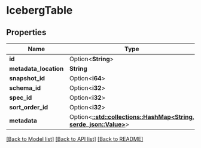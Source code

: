 # IcebergTable

## Properties

Name | Type | Description | Notes
------------ | ------------- | ------------- | -------------
**id** | Option<**String**> |  | [optional]
**metadata_location** | **String** |  | 
**snapshot_id** | Option<**i64**> |  | [optional]
**schema_id** | Option<**i32**> |  | [optional]
**spec_id** | Option<**i32**> |  | [optional]
**sort_order_id** | Option<**i32**> |  | [optional]
**metadata** | Option<[**::std::collections::HashMap<String, serde_json::Value>**](serde_json::Value.md)> |  | [optional]

[[Back to Model list]](../README.md#documentation-for-models) [[Back to API list]](../README.md#documentation-for-api-endpoints) [[Back to README]](../README.md)


